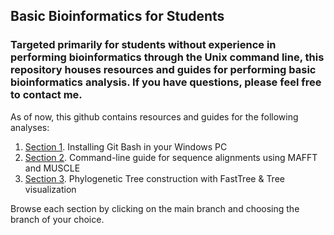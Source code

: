 ## Basic Bioinformatics for Students
### Targeted primarily for students without experience in performing bioinformatics through the Unix command line, this repository houses resources and guides for performing basic bioinformatics analysis. If you have questions, please feel free to contact me. 

As of now, this github contains resources and guides for the following analyses:

1. [Section 1](https://github.com/demboc/basic_bioinfo/tree/Section-1). Installing Git Bash in your Windows PC
2. [Section 2](https://github.com/demboc/basic_bioinfo/blob/Section-2/README.md). Command-line guide for sequence alignments using MAFFT and MUSCLE
3. [Section 3](https://github.com/demboc/basic_bioinfo/blob/Section-3/README.md). Phylogenetic Tree construction with FastTree & Tree visualization

Browse each section by clicking on the main branch and choosing the branch of your choice.
